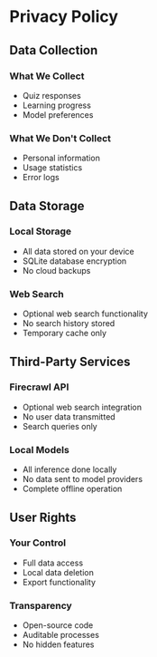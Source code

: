 # Privacy Policy

## Data Collection

### What We Collect
- Quiz responses
- Learning progress
- Model preferences

### What We Don't Collect
- Personal information
- Usage statistics
- Error logs

## Data Storage

### Local Storage
- All data stored on your device
- SQLite database encryption
- No cloud backups

### Web Search
- Optional web search functionality
- No search history stored
- Temporary cache only

## Third-Party Services

### Firecrawl API
- Optional web search integration
- No user data transmitted
- Search queries only

### Local Models
- All inference done locally
- No data sent to model providers
- Complete offline operation

## User Rights

### Your Control
- Full data access
- Local data deletion
- Export functionality

### Transparency
- Open-source code
- Auditable processes
- No hidden features 